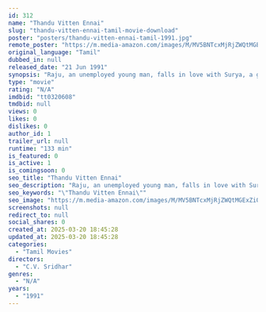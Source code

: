 ```yaml
---
id: 312
name: "Thandu Vitten Ennai"
slug: "thandu-vitten-ennai-tamil-movie-download"
poster: "posters/thandu-vitten-ennai-tamil-1991.jpg"
remote_poster: "https://m.media-amazon.com/images/M/MV5BNTcxMjRjZWQtMGExZi00Njg5LWFhN2MtYzQwZDBhMGI5ZmE1XkEyXkFqcGdeQXVyODE0NjUxNzY@._V1_SX300.jpg"
original_language: "Tamil"
dubbed_in: null
released_date: "21 Jun 1991"
synopsis: "Raju, an unemployed young man, falls in love with Surya, a girl from an affluent family. Raju's life becomes challenging as Surya's father agrees to get her married to him if he finds a good job soon."
type: "movie"
rating: "N/A"
imdbid: "tt0320608"
tmdbid: null
views: 0
likes: 0
dislikes: 0
author_id: 1
trailer_url: null
runtime: "133 min"
is_featured: 0
is_active: 1
is_comingsoon: 0
seo_title: "Thandu Vitten Ennai"
seo_description: "Raju, an unemployed young man, falls in love with Surya, a girl from an affluent family. Raju's life becomes challenging as Surya's father agrees to get her married to him if he finds a good job soon."
seo_keywords: "\"Thandu Vitten Ennai\""
seo_image: "https://m.media-amazon.com/images/M/MV5BNTcxMjRjZWQtMGExZi00Njg5LWFhN2MtYzQwZDBhMGI5ZmE1XkEyXkFqcGdeQXVyODE0NjUxNzY@._V1_SX300.jpg"
screenshots: null
redirect_to: null
social_shares: 0
created_at: 2025-03-20 18:45:28
updated_at: 2025-03-20 18:45:28
categories:
  - "Tamil Movies"
directors:
  - "C.V. Sridhar"
genres:
  - "N/A"
years:
  - "1991"
---
```


